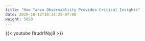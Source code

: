 ```yaml
---
title: "How Tanzu Observabliity Provides Critical Insights"
date: 2020-10-12T18:34:25-07:00
weight: 5020
---
```



{{< youtube  I1rudr1Nyj8  >}}
